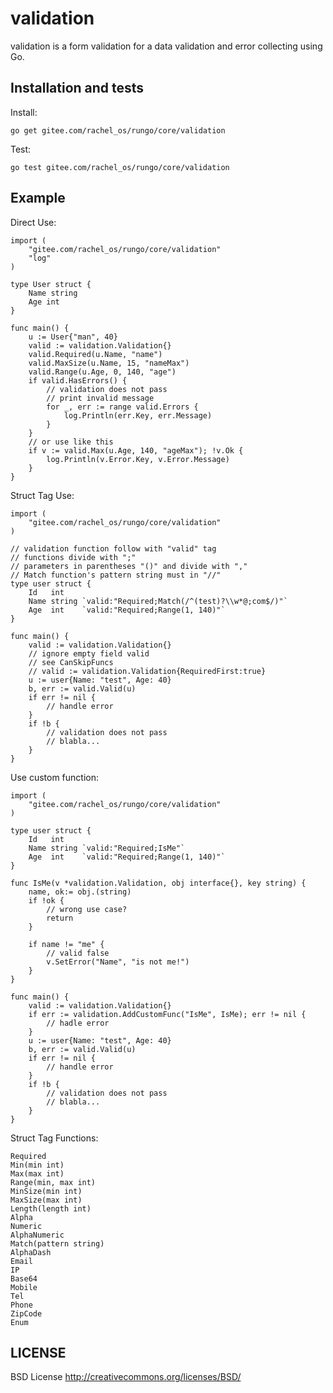 validation
==============

validation is a form validation for a data validation and error collecting using Go.

## Installation and tests

Install:

	go get gitee.com/rachel_os/rungo/core/validation

Test:

	go test gitee.com/rachel_os/rungo/core/validation

## Example

Direct Use:

	import (
		"gitee.com/rachel_os/rungo/core/validation"
		"log"
	)

	type User struct {
		Name string
		Age int
	}

	func main() {
		u := User{"man", 40}
		valid := validation.Validation{}
		valid.Required(u.Name, "name")
		valid.MaxSize(u.Name, 15, "nameMax")
		valid.Range(u.Age, 0, 140, "age")
		if valid.HasErrors() {
			// validation does not pass
			// print invalid message
			for _, err := range valid.Errors {
				log.Println(err.Key, err.Message)
			}
		}
		// or use like this
		if v := valid.Max(u.Age, 140, "ageMax"); !v.Ok {
			log.Println(v.Error.Key, v.Error.Message)
		}
	}

Struct Tag Use:

	import (
		"gitee.com/rachel_os/rungo/core/validation"
	)

	// validation function follow with "valid" tag
	// functions divide with ";"
	// parameters in parentheses "()" and divide with ","
	// Match function's pattern string must in "//"
	type user struct {
		Id   int
		Name string `valid:"Required;Match(/^(test)?\\w*@;com$/)"`
		Age  int    `valid:"Required;Range(1, 140)"`
	}

	func main() {
		valid := validation.Validation{}
		// ignore empty field valid
		// see CanSkipFuncs
		// valid := validation.Validation{RequiredFirst:true}
		u := user{Name: "test", Age: 40}
		b, err := valid.Valid(u)
		if err != nil {
			// handle error
		}
		if !b {
			// validation does not pass
			// blabla...
		}
	}

Use custom function:

	import (
		"gitee.com/rachel_os/rungo/core/validation"
	)

	type user struct {
		Id   int
		Name string `valid:"Required;IsMe"`
		Age  int    `valid:"Required;Range(1, 140)"`
	}

	func IsMe(v *validation.Validation, obj interface{}, key string) {
		name, ok:= obj.(string)
		if !ok {
			// wrong use case?
			return
		}

		if name != "me" {
			// valid false
			v.SetError("Name", "is not me!")
		}
	}

	func main() {
		valid := validation.Validation{}
		if err := validation.AddCustomFunc("IsMe", IsMe); err != nil {
			// hadle error
		}
		u := user{Name: "test", Age: 40}
		b, err := valid.Valid(u)
		if err != nil {
			// handle error
		}
		if !b {
			// validation does not pass
			// blabla...
		}
	}

Struct Tag Functions:

	Required
	Min(min int)
	Max(max int)
	Range(min, max int)
	MinSize(min int)
	MaxSize(max int)
	Length(length int)
	Alpha
	Numeric
	AlphaNumeric
	Match(pattern string)
	AlphaDash
	Email
	IP
	Base64
	Mobile
	Tel
	Phone
	ZipCode
    Enum

## LICENSE

BSD License http://creativecommons.org/licenses/BSD/
